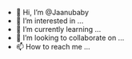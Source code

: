 - 👋 Hi, I’m @Jaanubaby
- 👀 I’m interested in ...
- 🌱 I’m currently learning ...
- 💞️ I’m looking to collaborate on ...
- 📫 How to reach me ...

<!---
Jaanubaby/Jaanubaby is a ✨ special ✨ repository because its `README.md` (this file) appears on your GitHub profile.
You can click the Preview link to take a look at your changes.
--->
